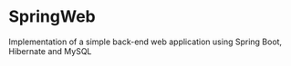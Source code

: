 # SpringWeb
Implementation of a simple back-end web application using Spring Boot, Hibernate and MySQL
